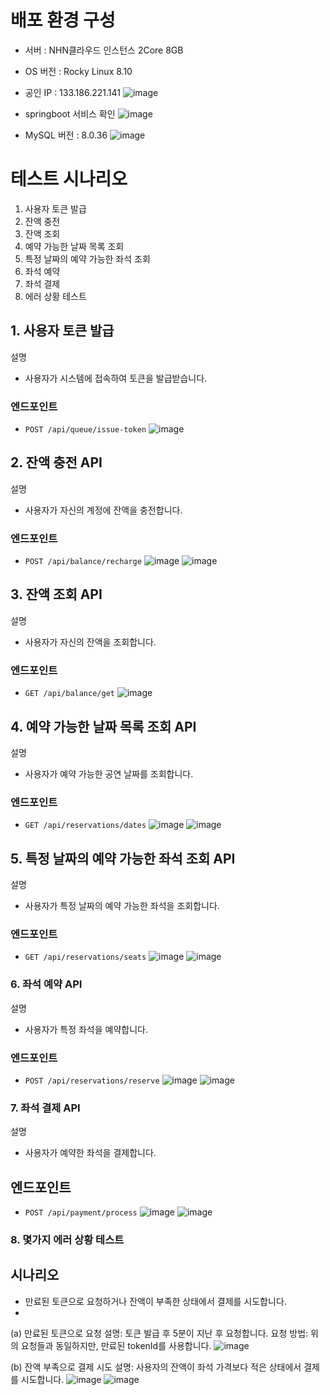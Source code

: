 # 배포 환경 구성
 - 서버 : NHN클라우드 인스턴스 2Core 8GB
 - OS 버전 : Rocky Linux 8.10
 - 공인 IP : 133.186.221.141
![image](https://github.com/user-attachments/assets/1b5ddc2c-b0da-4ffe-b2b3-0d7133108eb3)

 - springboot 서비스 확인
![image](https://github.com/user-attachments/assets/9043f41f-937e-4e21-91ff-a20441e92ed3)

  
 - MySQL 버전 : 8.0.36
![image](https://github.com/user-attachments/assets/160877ae-4b4f-4194-a65e-9a757e34aee8)


# 테스트 시나리오
 1. 사용자 토큰 발급
 2. 잔액 충전
 3. 잔액 조회
 4. 예약 가능한 날짜 목록 조회
 5. 특정 날짜의 예약 가능한 좌석 조회
 6. 좌석 예약
 7. 좌석 결제
 8. 에러 상황 테스트

## 1. 사용자 토큰 발급
설명
 - 사용자가 시스템에 접속하여 토큰을 발급받습니다.

### 엔드포인트
- `POST /api/queue/issue-token`
![image](https://github.com/user-attachments/assets/8ac3d6f9-f7b9-4883-9993-5a4dffae6a4f)

## 2. 잔액 충전 API
설명
 - 사용자가 자신의 계정에 잔액을 충전합니다.

### 엔드포인트
 - `POST /api/balance/recharge`
![image](https://github.com/user-attachments/assets/9f319769-5cd7-4076-8944-021af758b0aa)
![image](https://github.com/user-attachments/assets/7ecd6adf-7d2a-475a-8d5b-85a590325ed3)

## 3. 잔액 조회 API
설명
 - 사용자가 자신의 잔액을 조회합니다.

### 엔드포인트
 - `GET /api/balance/get`
![image](https://github.com/user-attachments/assets/23a72fc2-c9d0-4e80-944f-93eb0b7cf57f)

## 4. 예약 가능한 날짜 목록 조회 API
설명
 - 사용자가 예약 가능한 공연 날짜를 조회합니다.

### 엔드포인트
 - `GET /api/reservations/dates`
![image](https://github.com/user-attachments/assets/c4d8ed2d-28f9-46f5-9fcf-4cb16b5a6fdd)
![image](https://github.com/user-attachments/assets/dcf85d62-b04f-407b-be08-bfc59f0d1f8f)

## 5. 특정 날짜의 예약 가능한 좌석 조회 API
설명
 - 사용자가 특정 날짜의 예약 가능한 좌석을 조회합니다.

### 엔드포인트
 - `GET /api/reservations/seats`
![image](https://github.com/user-attachments/assets/2dd53491-41dd-4f36-aa20-f08c7ff52863)
![image](https://github.com/user-attachments/assets/ee70dfec-09fd-4483-a0a5-e65f334adcec)

### 6. 좌석 예약 API
설명
 - 사용자가 특정 좌석을 예약합니다.
 
### 엔드포인트
 - `POST /api/reservations/reserve`
![image](https://github.com/user-attachments/assets/ff9a1d81-435c-4261-b4d0-827f420d91f3)
![image](https://github.com/user-attachments/assets/eb43fbf7-442f-4c78-86e6-4e21b349f959)

### 7. 좌석 결제 API
설명
 - 사용자가 예약한 좌석을 결제합니다.

## 엔드포인트
 - `POST /api/payment/process`
![image](https://github.com/user-attachments/assets/67507dec-0e7c-4ad1-b52c-6cc43fea845a)
![image](https://github.com/user-attachments/assets/85e7f69e-70e7-4ca0-ab12-9524023ea482)

### 8. 몇가지 에러 상황 테스트
## 시나리오
 - 만료된 토큰으로 요청하거나 잔액이 부족한 상태에서 결제를 시도합니다.
 - 
(a) 만료된 토큰으로 요청
설명: 토큰 발급 후 5분이 지난 후 요청합니다.
요청 방법: 위의 요청들과 동일하지만, 만료된 tokenId를 사용합니다.
![image](https://github.com/user-attachments/assets/ae2c275e-2dcd-4d16-886a-12ac28e9a2ef)


(b) 잔액 부족으로 결제 시도
설명: 사용자의 잔액이 좌석 가격보다 적은 상태에서 결제를 시도합니다.
![image](https://github.com/user-attachments/assets/ba38286d-dfd9-4a5a-87f9-1f41b0b8a2e8)
![image](https://github.com/user-attachments/assets/3941050d-2cc2-416e-96a2-3d552f5f877e)

